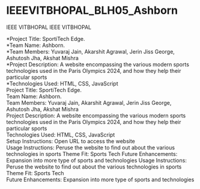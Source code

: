 # IEEEVITBHOPAL_BLH05_Ashborn
IEEE VITBHOPAL
IEEE VITBHOPAL<br>

*Project Title: SportiTech Edge.<br>
*Team Name: Ashborn.<br>
*Team Members: Yuvaraj Jain, Akarshit Agrawal, Jerin Jiss George, Ashutosh Jha, Akshat Mishra<br>
*Project Description: A website encompassing the various modern sports technologies used in the Paris Olympics 2024, and how they help their particular sports<br>
*Technologies Used: HTML, CSS, JavaScript<br>
Project Title: SportiTech Edge.<br>
Team Name: Ashborn.<br>
Team Members: Yuvaraj Jain, Akarshit Agrawal, Jerin Jiss George, Ashutosh Jha, Akshat Mishra<br>
Project Description: A website encompassing the various modern sports technologies used in the Paris Olympics 2024, and how they help their particular sports<br>
Technologies Used: HTML, CSS, JavaScript<br>
Setup Instructions: Open URL to access the website<br>
Usage Instructions: Peruse the website to find out about the various technologies in sports
Theme Fit: Sports Tech
Future Enhancements: Expansion into more type of sports and technologies
Usage Instructions: Peruse the website to find out about the various technologies in sports<br>
Theme Fit: Sports Tech<br>
Future Enhancements: Expansion into more type of sports and technologies<br>
